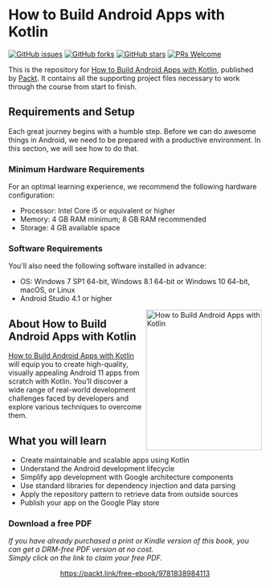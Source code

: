 # How to Build Android Apps with Kotlin
[![GitHub issues](https://img.shields.io/github/issues/PacktPublishing/How-to-Build-Android-Apps-with-Kotlin.svg)](https://github.com/PacktPublishing/How-to-Build-Android-Apps-with-Kotlin/issues)
[![GitHub forks](https://img.shields.io/github/forks/PacktPublishing/How-to-Build-Android-Apps-with-Kotlin.svg)](https://github.com/PacktPublishing/How-to-Build-Android-Apps-with-Kotlin/network)
[![GitHub stars](https://img.shields.io/github/stars/PacktPublishing/How-to-Build-Android-Apps-with-Kotlin.svg)](https://github.com/PacktPublishing/How-to-Build-Android-Apps-with-Kotlin/stargazers)
[![PRs Welcome](https://img.shields.io/badge/PRs-welcome-brightblue.svg)](https://github.com/PacktPublishing/How-to-Build-Android-Apps-with-Kotlin/pulls)

This is the repository for [How to Build Android Apps with Kotlin](https://www.amazon.com/Build-Android-Apps-Kotlin-hands-ebook/dp/B08M3M8LY5?utm_source=github&utm_medium=repsitory&utm_campaign=978-1-83898-411-3&utm_term=Android&utm_content=How%20to%20Build%20Android%20Apps%20with%20Kotlin), published by [Packt](https://www.packtpub.com/?utm_source=github). It contains all the supporting project files necessary to work through the course from start to finish.

## Requirements and Setup
Each great journey begins with a humble step. Before we can do awesome things in Android, we need to be prepared with a productive environment. In this section, we will see how to do that.
### Minimum Hardware Requirements
For an optimal learning experience, we recommend the following hardware configuration:
* Processor: Intel Core i5 or equivalent or higher
* Memory: 4 GB RAM minimum; 8 GB RAM recommended
* Storage: 4 GB available space
### Software Requirements
You'll also need the following software installed in advance:
* OS: Windows 7 SP1 64-bit, Windows 8.1 64-bit or Windows 10 64-bit, macOS, or Linux
* Android Studio 4.1 or higher

<a href="https://www.amazon.com/Build-Android-Apps-Kotlin-hands-ebook/dp/B08M3M8LY5?utm_source=github&utm_medium=repsitory&utm_campaign=978-1-83898-411-3&utm_term=Android&utm_content=How%20to%20Build%20Android%20Apps%20with%20Kotlin"><img src="https://github.com/PacktPublishing/How-to-Build-Android-Apps-with-Kotlin/blob/master/HowtoBuildAndroidAppswithKotlin.jpg" alt="How to Build Android Apps with Kotlin" height="280px" width="230px" align="right" this.target="_blank"></a>


## About How to Build Android Apps with Kotlin
[How to Build Android Apps with Kotlin](https://www.amazon.com/Build-Android-Apps-Kotlin-hands-ebook/dp/B08M3M8LY5?utm_source=github&utm_medium=repsitory&utm_campaign=978-1-83898-411-3&utm_term=Android&utm_content=How%20to%20Build%20Android%20Apps%20with%20Kotlin) will equip you to create high-quality, visually appealing Android 11 apps from scratch with Kotlin. You’ll discover a wide range of real-world development challenges faced by developers and explore various techniques to overcome them.

## What you will learn
* Create maintainable and scalable apps using Kotlin 
* Understand the Android development lifecycle  
* Simplify app development with Google architecture components 
* Use standard libraries for dependency injection and data parsing 
* Apply the repository pattern to retrieve data from outside sources 
* Publish your app on the Google Play store 
### Download a free PDF

 <i>If you have already purchased a print or Kindle version of this book, you can get a DRM-free PDF version at no cost.<br>Simply click on the link to claim your free PDF.</i>
<p align="center"> <a href="https://packt.link/free-ebook/9781838984113">https://packt.link/free-ebook/9781838984113 </a> </p>